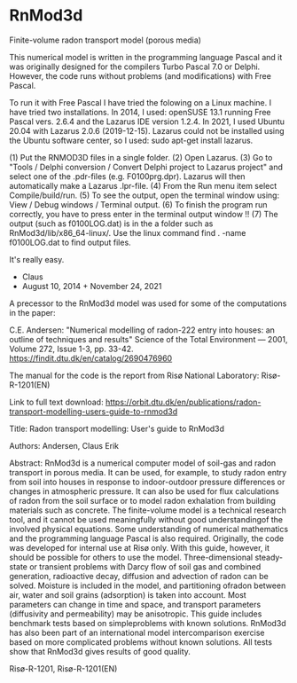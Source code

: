 RnMod3d
=======

Finite-volume radon transport model (porous media)

This numerical model is written in the programming language Pascal and it was originally designed for
the compilers Turbo Pascal 7.0 or Delphi. However, the code runs without problems (and modifications) with Free Pascal. 

To run it with Free Pascal I have tried the folowing on a Linux machine. I have tried two installations. In 2014, I used: openSUSE 13.1 running Free Pascal vers. 2.6.4 and the Lazarus IDE version 1.2.4. In 2021, I used Ubuntu 20.04 with Lazarus 2.0.6 (2019-12-15). Lazarus could not be installed using the Ubuntu software center, so I used: 
sudo apt-get install lazarus.  


(1) Put the RNMOD3D files in a single folder. (2) Open Lazarus. (3) Go to "Tools / Delphi conversion / Convert Delphi project to Lazarus project" and select one of the .pdr-files (e.g. F0100prg.dpr). Lazarus will then automatically make a Lazarus .lpr-file. (4) From the Run menu item select Compile/build/run. (5) To see the output, open the terminal window using: View / Debug windows / Terminal output. (6) To finish the program run correctly, you have to press enter in the terminal output window !! (7) The output (such as f0100LOG.dat) is in the a folder such as RnMod3d/lib/x86_64-linux/. Use the linux command
find . -name f0100LOG.dat to find output files.

It's really easy.

- Claus
- August 10, 2014 + November 24, 2021

A precessor to the RnMod3d model was used for some of the computations in the paper:

C.E. Andersen: "Numerical modelling of radon-222 entry into houses: an outline of techniques and results"
Science of the Total Environment — 2001, Volume 272, Issue 1-3, pp. 33-42.
https://findit.dtu.dk/en/catalog/2690476960

The manual for the code is the report from Risø National Laboratory: Risø-R-1201(EN)

Link to full text download: https://orbit.dtu.dk/en/publications/radon-transport-modelling-users-guide-to-rnmod3d

Title:
    Radon transport modelling: User's guide to RnMod3d

Authors:
    Andersen, Claus Erik

Abstract:
    RnMod3d is a numerical computer model of soil-gas and radon transport in porous media. It can be used, for example, to study radon entry from soil into houses in response to indoor-outdoor pressure differences or changes in atmospheric pressure. It can also be used for flux calculations of radon from the soil surface or to model radon exhalation from building materials such as concrete. The finite-volume model is a technical research tool, and it cannot be used meaningfully without good understandingof the involved physical equations. Some understanding of numerical mathematics and the programming language Pascal is also required. Originally, the code was developed for internal use at Risø only. With this guide, however, it should be possible for others to use the model. Three-dimensional steady-state or transient problems with Darcy flow of soil gas and combined generation, radioactive decay, diffusion and advection of radon can be solved. Moisture is included in the model, and partitioning ofradon between air, water and soil grains (adsorption) is taken into account. Most parameters can change in time and space, and transport parameters (diffusivity and permeability) may be anisotropic. This guide includes benchmark tests based on simpleproblems with known solutions. RnMod3d has also been part of an international model intercomparison exercise based on more complicated problems without known solutions. All tests show that RnMod3d gives results of good quality.

Risø-R-1201, Risø-R-1201(EN)

